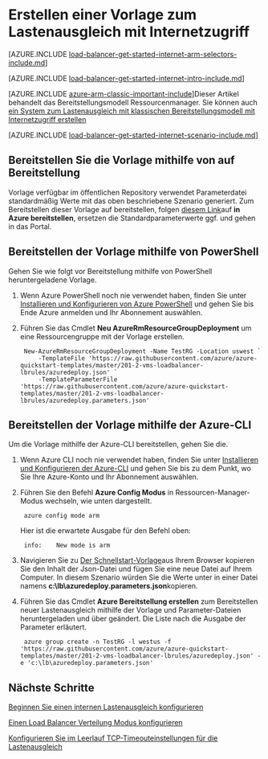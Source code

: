 <properties
   pageTitle="Erstellen Sie ein System zum Lastenausgleich im Ressourcen-Manager mithilfe einer Vorlage mit Internetzugriff | Microsoft Azure"
   description="Erstellen Sie ein System zum Lastenausgleich im Ressourcen-Manager mithilfe einer Vorlage mit Internetzugriff"
   services="load-balancer"
   documentationCenter="na"
   authors="sdwheeler"
   manager="carmonm"
   editor=""
   tags="azure-resource-manager"
/>
<tags
   ms.service="load-balancer"
   ms.devlang="na"
   ms.topic="get-started-article"
   ms.tgt_pltfrm="na"
   ms.workload="infrastructure-services"
   ms.date="10/24/2016"
   ms.author="sewhee" />

# <a name="creating-an-internet-facing-load-balancer-using-a-template"></a>Erstellen einer Vorlage zum Lastenausgleich mit Internetzugriff

[AZURE.INCLUDE [load-balancer-get-started-internet-arm-selectors-include.md](../../includes/load-balancer-get-started-internet-arm-selectors-include.md)]

[AZURE.INCLUDE [load-balancer-get-started-internet-intro-include.md](../../includes/load-balancer-get-started-internet-intro-include.md)]

[AZURE.INCLUDE [azure-arm-classic-important-include](../../includes/azure-arm-classic-important-include.md)]Dieser Artikel behandelt das Bereitstellungsmodell Ressourcenmanager. Sie können auch [ein System zum Lastenausgleich mit klassischen Bereitstellungsmodell mit Internetzugriff erstellen](load-balancer-get-started-internet-classic-portal.md)


[AZURE.INCLUDE [load-balancer-get-started-internet-scenario-include.md](../../includes/load-balancer-get-started-internet-scenario-include.md)]

## <a name="deploy-the-template-by-using-click-to-deploy"></a>Bereitstellen Sie die Vorlage mithilfe von auf Bereitstellung

Vorlage verfügbar im öffentlichen Repository verwendet Parameterdatei standardmäßig Werte mit das oben beschriebene Szenario generiert. Zum Bereitstellen dieser Vorlage auf bereitstellen, folgen [diesem Link](http://go.microsoft.com/fwlink/?LinkId=544801)auf **in Azure bereitstellen**, ersetzen die Standardparameterwerte ggf. und gehen in das Portal.

## <a name="deploy-the-template-by-using-powershell"></a>Bereitstellen der Vorlage mithilfe von PowerShell

Gehen Sie wie folgt vor Bereitstellung mithilfe von PowerShell heruntergeladene Vorlage.

1. Wenn Azure PowerShell noch nie verwendet haben, finden Sie unter [Installieren und Konfigurieren von Azure PowerShell](../../articles/powershell-install-configure.md) und gehen Sie bis Ende Azure anmelden und Ihr Abonnement auswählen.

2. Führen Sie das Cmdlet **Neu AzureRmResourceGroupDeployment** um eine Ressourcengruppe mit der Vorlage erstellen.

        New-AzureRmResourceGroupDeployment -Name TestRG -Location uswest `
            -TemplateFile 'https://raw.githubusercontent.com/azure/azure-quickstart-templates/master/201-2-vms-loadbalancer-lbrules/azuredeploy.json' `
            -TemplateParameterFile 'https://raw.githubusercontent.com/azure/azure-quickstart-templates/master/201-2-vms-loadbalancer-lbrules/azuredeploy.parameters.json'

## <a name="deploy-the-template-by-using-the-azure-cli"></a>Bereitstellen der Vorlage mithilfe der Azure-CLI

Um die Vorlage mithilfe der Azure-CLI bereitstellen, gehen Sie die.

1. Wenn Azure CLI noch nie verwendet haben, finden Sie unter [Installieren und Konfigurieren der Azure-CLI](../../articles/xplat-cli-install.md) und gehen Sie bis zu dem Punkt, wo Sie Ihre Azure-Konto und Ihr Abonnement auswählen.
2. Führen Sie den Befehl **Azure Config Modus** in Ressourcen-Manager-Modus wechseln, wie unten dargestellt.

        azure config mode arm

    Hier ist die erwartete Ausgabe für den Befehl oben:

        info:    New mode is arm

3. Navigieren Sie zu [Der Schnellstart-Vorlage](https://github.com/Azure/azure-quickstart-templates/tree/master/201-2-vms-loadbalancer-lbrules)aus Ihrem Browser kopieren Sie den Inhalt der Json-Datei und fügen Sie eine neue Datei auf Ihrem Computer. In diesem Szenario würden Sie die Werte unter in einer Datei namens **c:\lb\azuredeploy.parameters.json**kopieren.
4. Führen Sie das Cmdlet **Azure Bereitstellung erstellen** zum Bereitstellen neuer Lastenausgleich mithilfe der Vorlage und Parameter-Dateien heruntergeladen und über geändert. Die Liste nach die Ausgabe der Parameter erläutert.

        azure group create -n TestRG -l westus -f 'https://raw.githubusercontent.com/azure/azure-quickstart-templates/master/201-2-vms-loadbalancer-lbrules/azuredeploy.json' -e 'c:\lb\azuredeploy.parameters.json'

## <a name="next-steps"></a>Nächste Schritte

[Beginnen Sie einen internen Lastenausgleich konfigurieren](load-balancer-get-started-ilb-arm-ps.md)

[Einen Load Balancer Verteilung Modus konfigurieren](load-balancer-distribution-mode.md)

[Konfigurieren Sie im Leerlauf TCP-Timeouteinstellungen für die Lastenausgleich](load-balancer-tcp-idle-timeout.md)
